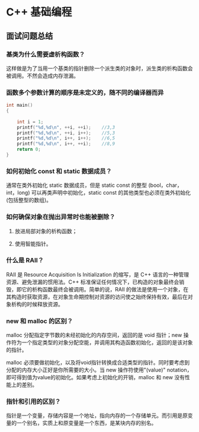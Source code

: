 # C++ 基础编程
## 面试问题总结
### 基类为什么需要虚析构函数？

这样做是为了当用一个基类的指针删除一个派生类的对象时，派生类的析构函数会被调用。不然会造成内存泄漏。

### 函数多个参数计算的顺序是未定义的，随不同的编译器而异

```c++
int main()
{
    
    int i = 1;
    printf("%d,%d\n", ++i, ++i);    //3,3
    printf("%d,%d\n", ++i, i++);    //5,3
    printf("%d,%d\n", i++, i++);    //6,5
    printf("%d,%d\n", i++, ++i);    //8,9
    return 0;
}
```

### 如何初始化 const 和 static 数据成员？

通常在类外初始化 static 数据成员，但是 static const 的整型 (bool，char，int，long) 可以再类声明中初始化，static const 的其他类型也必须在类外初始化(包括整型的数组)。

### 如何确保对象在抛出异常时也能被删除？

1. 放进局部对象的析构函数；

2. 使用智能指针。

### 什么是 RAII？

RAII 是 Resource Acquisition Is Initialization 的缩写，是 C++ 语言的一种管理资源、避免泄漏的惯用法。C++ 标准保证任何情况下，已构造的对象最终会销毁，即它的析构函数最终会被调用。简单的说，RAII 的做法是使用一个对象，在其构造时获取资源，在对象生命期控制对资源的访问使之始终保持有效，最后在对象析构的时候释放资源。

### new 和 malloc 的区别？

malloc 分配指定字节数的未经初始化的内存空间，返回的是 void 指针；new 操作符为一个指定类型的对象分配空能，并调用其构造函数初始化，返回的是该对象的指针。

malloc 必须要做初始化，以及将void指针转换成合适类型的指针。同时要考虑到分配的内存大小正好是你所需要的大小。当 new 操作符使用"(value)" notation，即可得到值为value的初始化。如果考虑上初始化的开销，malloc 和 new 没有性能上的差别。

### 指针和引用的区别？

指针是一个变量，存储内容是一个地址，指向内存的一个存储单元。而引用是原变量的一个别名，实质上和原变量是一个东西，是某块内存的别名。